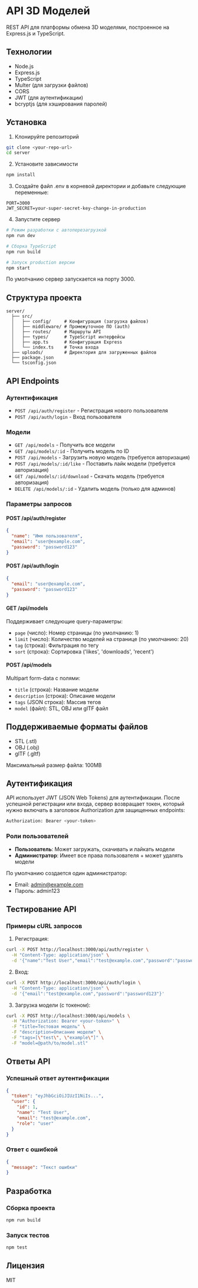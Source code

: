 # API 3D Моделей

REST API для платформы обмена 3D моделями, построенное на Express.js и TypeScript.

## Технологии

- Node.js
- Express.js
- TypeScript
- Multer (для загрузки файлов)
- CORS
- JWT (для аутентификации)
- bcryptjs (для хэширования паролей)

## Установка

1. Клонируйте репозиторий
```bash
git clone <your-repo-url>
cd server
```

2. Установите зависимости
```bash
npm install
```

3. Создайте файл .env в корневой директории и добавьте следующие переменные:
```env
PORT=3000
JWT_SECRET=your-super-secret-key-change-in-production
```

4. Запустите сервер
```bash
# Режим разработки с автоперезагрузкой
npm run dev

# Сборка TypeScript
npm run build

# Запуск production версии
npm start
```

По умолчанию сервер запускается на порту 3000.

## Структура проекта

```
server/
  ├── src/
  │   ├── config/     # Конфигурация (загрузка файлов)
  │   ├── middleware/ # Промежуточное ПО (auth)
  │   ├── routes/     # Маршруты API
  │   ├── types/      # TypeScript интерфейсы
  │   ├── app.ts      # Конфигурация Express
  │   └── index.ts    # Точка входа
  ├── uploads/        # Директория для загруженных файлов
  ├── package.json
  └── tsconfig.json
```

## API Endpoints

### Аутентификация

- `POST /api/auth/register` - Регистрация нового пользователя
- `POST /api/auth/login` - Вход пользователя

### Модели

- `GET /api/models` - Получить все модели
- `GET /api/models/:id` - Получить модель по ID
- `POST /api/models` - Загрузить новую модель (требуется авторизация)
- `POST /api/models/:id/like` - Поставить лайк модели (требуется авторизация)
- `GET /api/models/:id/download` - Скачать модель (требуется авторизация)
- `DELETE /api/models/:id` - Удалить модель (только для админов)

### Параметры запросов

#### POST /api/auth/register
```json
{
  "name": "Имя пользователя",
  "email": "user@example.com",
  "password": "password123"
}
```

#### POST /api/auth/login
```json
{
  "email": "user@example.com",
  "password": "password123"
}
```

#### GET /api/models
Поддерживает следующие query-параметры:
- `page` (число): Номер страницы (по умолчанию: 1)
- `limit` (число): Количество моделей на странице (по умолчанию: 20)
- `tag` (строка): Фильтрация по тегу
- `sort` (строка): Сортировка ('likes', 'downloads', 'recent')

#### POST /api/models
Multipart form-data с полями:
- `title` (строка): Название модели
- `description` (строка): Описание модели
- `tags` (JSON строка): Массив тегов
- `model` (файл): STL, OBJ или glTF файл

## Поддерживаемые форматы файлов

- STL (.stl)
- OBJ (.obj)
- glTF (.gltf)

Максимальный размер файла: 100MB

## Аутентификация

API использует JWT (JSON Web Tokens) для аутентификации. После успешной регистрации или входа, сервер возвращает токен, который нужно включать в заголовок Authorization для защищенных endpoints:

```bash
Authorization: Bearer <your-token>
```

### Роли пользователей

- **Пользователь**: Может загружать, скачивать и лайкать модели
- **Администратор**: Имеет все права пользователя + может удалять модели

По умолчанию создается один администратор:
- Email: admin@example.com
- Пароль: admin123

## Тестирование API

### Примеры cURL запросов

1. Регистрация:
```bash
curl -X POST http://localhost:3000/api/auth/register \
  -H "Content-Type: application/json" \
  -d '{"name":"Test User","email":"test@example.com","password":"password123"}'
```

2. Вход:
```bash
curl -X POST http://localhost:3000/api/auth/login \
  -H "Content-Type: application/json" \
  -d '{"email":"test@example.com","password":"password123"}'
```

3. Загрузка модели (с токеном):
```bash
curl -X POST http://localhost:3000/api/models \
  -H "Authorization: Bearer <your-token>" \
  -F "title=Тестовая модель" \
  -F "description=Описание модели" \
  -F "tags=[\"test\", \"example\"]" \
  -F "model=@path/to/model.stl"
```

## Ответы API

### Успешный ответ аутентификации
```json
{
  "token": "eyJhbGciOiJIUzI1NiIs...",
  "user": {
    "id": 1,
    "name": "Test User",
    "email": "test@example.com",
    "role": "user"
  }
}
```

### Ответ с ошибкой
```json
{
  "message": "Текст ошибки"
}
```

## Разработка

### Сборка проекта
```bash
npm run build
```

### Запуск тестов
```bash
npm test
```

## Лицензия

MIT 